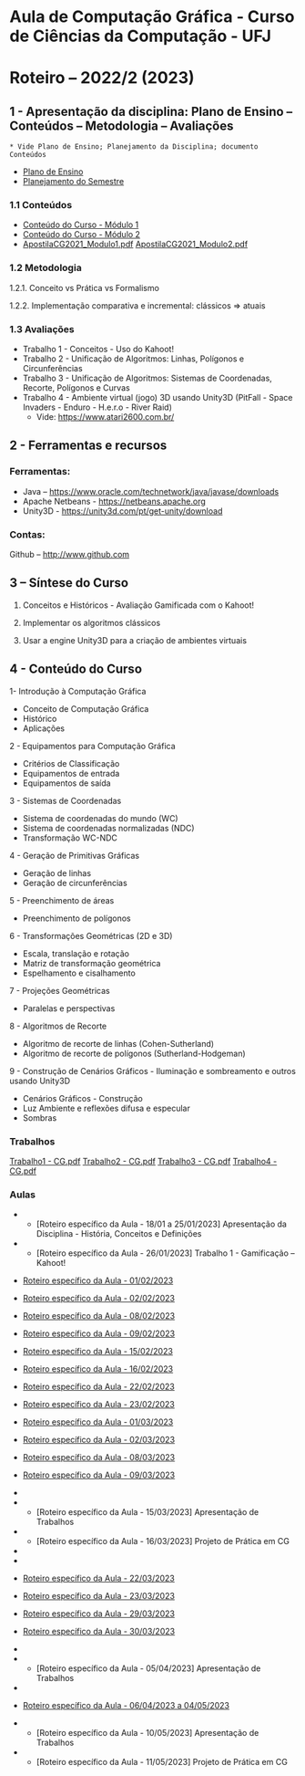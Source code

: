 # Aula de Computação Gráfica - Curso de Ciências da Computação - UFJ
# Roteiro – 2022/2 (2023)

## 1 - Apresentação da disciplina: Plano de Ensino – Conteúdos – Metodologia – Avaliações
	* Vide Plano de Ensino; Planejamento da Disciplina; documento Conteúdos

- [Plano de Ensino](https://github.com/marcoswagner-commits/aulacg/files/10428342/Plano_Ensino_CG_2022_2.2023.pdf)
- [Planejamento do Semestre](https://github.com/marcoswagner-commits/aulacg/files/10428338/Planejamento.do.Semestre_2022_CG.pdf)

### 1.1 Conteúdos
- [Conteúdo do Curso - Módulo 1](https://github.com/marcoswagner-commits/projetos_cg/files/8312409/ApostilaCG2021_Modulo1.pdf)
- [Conteúdo do Curso - Módulo 2](https://github.com/marcoswagner-commits/projetos_cg/files/8312410/ApostilaCG2021_Modulo2.pdf)
- [ApostilaCG2021_Modulo1.pdf](https://github.com/marcoswagner-commits/aulacg/files/10428455/ApostilaCG2021_Modulo1.pdf)
[ApostilaCG2021_Modulo2.pdf](https://github.com/marcoswagner-commits/aulacg/files/10428488/ApostilaCG2021_Modulo2.pdf)



### 1.2 Metodologia

1.2.1. Conceito vs Prática vs Formalismo

1.2.2. Implementação comparativa e incremental: clássicos => atuais

### 1.3 Avaliações
- Trabalho 1 - Conceitos - Uso do Kahoot!
- Trabalho 2 - Unificação de Algoritmos: Linhas, Polígonos e Circunferências
- Trabalho 3 - Unificação de Algoritmos: Sistemas de Coordenadas, Recorte, Polígonos e Curvas
- Trabalho 4 - Ambiente virtual (jogo) 3D usando Unity3D (PitFall - Space Invaders - Enduro - H.e.r.o - River Raid) 
	- Vide: https://www.atari2600.com.br/ 

## 2  - Ferramentas e recursos

### Ferramentas:
- Java – https://www.oracle.com/technetwork/java/javase/downloads 
- Apache Netbeans - https://netbeans.apache.org
- Unity3D - https://unity3d.com/pt/get-unity/download

### Contas:
Github – http://www.github.com 


## 3 – Síntese do Curso

1. Conceitos e Históricos - Avaliação Gamificada com o Kahoot!

2. Implementar os algoritmos clássicos

3. Usar a engine Unity3D para a criação de ambientes virtuais

## 4 - Conteúdo do Curso
1- Introdução à Computação Gráfica
- Conceito de Computação Gráfica
- Histórico
- Aplicações

2 - Equipamentos para Computação Gráfica
- Critérios de Classificação
- Equipamentos de entrada
- Equipamentos de saída

3 - Sistemas de Coordenadas
- Sistema de coordenadas do mundo (WC)
- Sistema de coordenadas normalizadas (NDC)
- Transformação WC-NDC

4 - Geração de Primitivas Gráficas
- Geração de linhas
- Geração de circunferências

5 - Preenchimento de áreas
- Preenchimento de polígonos

6 - Transformações Geométricas (2D e 3D)
- Escala, translação e rotação
- Matriz de transformação geométrica
- Espelhamento e cisalhamento

7 - Projeções Geométricas
- Paralelas e perspectivas

8 - Algoritmos de Recorte
- Algoritmo de recorte de linhas (Cohen-Sutherland)
- Algoritmo de recorte de polígonos (Sutherland-Hodgeman)

9 - Construção de Cenários Gráficos - Iluminação e sombreamento e outros usando Unity3D
- Cenários Gráficos - Construção
- Luz Ambiente e reflexões difusa e especular
- Sombras


### Trabalhos
[Trabalho1 - CG.pdf](https://github.com/marcoswagner-commits/aulacg/files/10428426/Trabalho1.-.CG.pdf)
[Trabalho2 - CG.pdf](https://github.com/marcoswagner-commits/aulacg/files/10428428/Trabalho2.-.CG.pdf)
[Trabalho3 - CG.pdf](https://github.com/marcoswagner-commits/aulacg/files/10428433/Trabalho3.-.CG.pdf)
[Trabalho4 - CG.pdf](https://github.com/marcoswagner-commits/aulacg/files/10428437/Trabalho4.-.CG.pdf)




### Aulas
- - [Roteiro específico da Aula - 18/01 a 25/01/2023] Apresentação da Disciplina - História, Conceitos e Definições
- - [Roteiro específico da Aula - 26/01/2023] Trabalho 1 - Gamificação – Kahoot!

- [Roteiro específico da Aula - 01/02/2023](https://github.com/marcoswagner-commits/projetos_cg/blob/main/aula1.md)
- [Roteiro específico da Aula - 02/02/2023](https://github.com/marcoswagner-commits/projetos_cg/blob/main/aula2.md)
- [Roteiro específico da Aula - 08/02/2023](https://github.com/marcoswagner-commits/projetos_cg/blob/main/aula3.md)
- [Roteiro específico da Aula - 09/02/2023](https://github.com/marcoswagner-commits/projetos_cg/blob/main/aula4.md)
- [Roteiro específico da Aula - 15/02/2023](https://github.com/marcoswagner-commits/projetos_cg/blob/main/aula5.md)
- [Roteiro específico da Aula - 16/02/2023](https://github.com/marcoswagner-commits/projetos_cg/blob/main/aula6.md)
- [Roteiro específico da Aula - 22/02/2023](https://github.com/marcoswagner-commits/projetos_cg/blob/main/aula7.md)
- [Roteiro específico da Aula - 23/02/2023](https://github.com/marcoswagner-commits/projetos_cg/blob/main/aula7.md)
- [Roteiro específico da Aula - 01/03/2023](https://github.com/marcoswagner-commits/projetos_cg/blob/main/aula8.md)
- [Roteiro específico da Aula - 02/03/2023](https://github.com/marcoswagner-commits/projetos_cg/blob/main/aula9.md)
- [Roteiro específico da Aula - 08/03/2023](https://github.com/marcoswagner-commits/projetos_cg/blob/main/aula10.md)
- [Roteiro específico da Aula - 09/03/2023](https://github.com/marcoswagner-commits/projetos_cg/blob/main/aula11.md)
- 
- - [Roteiro específico da Aula - 15/03/2023] Apresentação de Trabalhos
- - [Roteiro específico da Aula - 16/03/2023] Projeto de Prática em CG
- 
- 
- [Roteiro específico da Aula - 22/03/2023](https://github.com/marcoswagner-commits/projetos_cg/blob/main/aula14.md)
- [Roteiro específico da Aula - 23/03/2023](https://github.com/marcoswagner-commits/projetos_cg/blob/main/aula15.md)
- [Roteiro específico da Aula - 29/03/2023](https://github.com/marcoswagner-commits/projetos_cg/blob/main/aula16.md)
- [Roteiro específico da Aula - 30/03/2023](https://github.com/marcoswagner-commits/projetos_cg/blob/main/aula17.md)
- 
- - [Roteiro específico da Aula - 05/04/2023] Apresentação de Trabalhos
- 
- [Roteiro específico da Aula - 06/04/2023 a 04/05/2023](https://github.com/marcoswagner-commits/projetos_cg/blob/main/aula18.md)
- - [Roteiro específico da Aula - 10/05/2023] Apresentação de Trabalhos
- - [Roteiro específico da Aula - 11/05/2023] Projeto de Prática em CG

